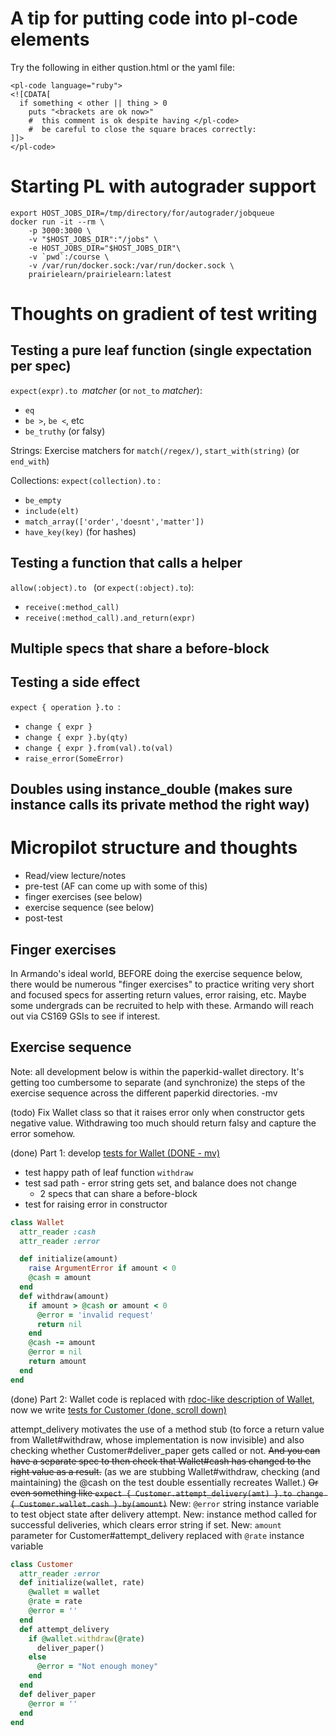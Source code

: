 # A tip for putting code into pl-code elements

Try the following in either qustion.html or the yaml file:

```
<pl-code language="ruby">
<![CDATA[
  if something < other || thing > 0
    puts "<brackets are ok now>"
    #  this comment is ok despite having </pl-code>
    #  be careful to close the square braces correctly:
]]>
</pl-code>
```



# Starting PL with autograder support

```
export HOST_JOBS_DIR=/tmp/directory/for/autograder/jobqueue
docker run -it --rm \
    -p 3000:3000 \
    -v "$HOST_JOBS_DIR":"/jobs" \
	-e HOST_JOBS_DIR="$HOST_JOBS_DIR"\
    -v `pwd`:/course \
    -v /var/run/docker.sock:/var/run/docker.sock \
    prairielearn/prairielearn:latest
```
# Thoughts on gradient of test writing

## Testing a pure leaf function (single expectation per spec)

`expect(expr).to `_matcher_  (or `not_to` _matcher_):
* `eq`
* `be >`, `be <`, etc
* `be_truthy` (or falsy)

Strings: Exercise matchers for `match(/regex/)`, `start_with(string)` (or
`end_with`)

Collections: `expect(collection).to` :
*  `be_empty`
* `include(elt)`
* `match_array(['order','doesnt','matter'])`
* `have_key(key)` (for hashes)

## Testing a function that calls a helper

`allow(:object).to ` (or `expect(:object).to`):
* `receive(:method_call)`
* `receive(:method_call).and_return(expr)`

## Multiple specs that share a before-block

## Testing a side effect

`expect { operation }.to `:
* `change { expr }`
* `change { expr }.by(qty)`
* `change { expr }.from(val).to(val)`
* `raise_error(SomeError)`

## Doubles using instance_double (makes sure instance calls its private method the right way)


# Micropilot structure and thoughts

- Read/view lecture/notes
- pre-test (AF can come up with some of this)
- finger exercises (see below)
- exercise sequence (see below)
- post-test 

## Finger exercises

In Armando's ideal world, BEFORE doing the exercise sequence below,
there would be numerous "finger exercises" to practice writing very
short and focused specs for asserting return values, error raising,
etc.  Maybe some undergrads can be recruited to help with these.
Armando will reach out via CS169 GSIs to see if interest.

## Exercise sequence

Note: all development below is within the paperkid-wallet directory. It's getting too cumbersome to separate (and synchronize) the steps of the exercise sequence across the different paperkid directories. -mv 

(todo) Fix Wallet class so that it raises error only when constructor gets
negative value. Withdrawing too much should return falsy and capture the error somehow.

(done) Part 1:  develop [tests for Wallet (DONE - mv)](https://github.com/ace-lab/pl-ucb-rspec-fpp-research/blob/main/questions/pl-faded-parsons-examples/paperkid/paperkid-wallet/app/spec/funcs_spec.rb)

- test happy path of leaf function `withdraw`
- test sad path - error string gets set, and balance does not change 
   - 2 specs that can share a before-block
- test for raising error in constructor


```ruby
class Wallet
  attr_reader :cash
  attr_reader :error

  def initialize(amount)
    raise ArgumentError if amount < 0
    @cash = amount
  end
  def withdraw(amount)
    if amount > @cash or amount < 0 
      @error = 'invalid request'
      return nil
    end
    @cash -= amount
    @error = nil
    return amount
  end
end
```

(done) Part 2: Wallet code is replaced with [rdoc-like description of Wallet](https://github.com/ace-lab/pl-ucb-rspec-fpp-research/blob/main/questions/pl-faded-parsons-examples/paperkid/paperkid-wallet/app/funcs.rb),
now we write [tests for Customer (done, scroll down)](https://github.com/ace-lab/pl-ucb-rspec-fpp-research/blob/main/questions/pl-faded-parsons-examples/paperkid/paperkid-wallet/app/spec/funcs_spec.rb)


attempt_delivery motivates the use of a method stub (to force a return value from
Wallet#withdraw, whose implementation is now invisible) and also checking whether
Customer#deliver_paper gets called or not.  ~~And you can have a separate spec to then
check that Wallet#cash has changed to the right value as a result.~~ (as we are stubbing
Wallet#withdraw, checking (and maintaining) the @cash on the test double essentially recreates Wallet.)
~~Or even something like
`expect { Customer.attempt_delivery(amt) }.to change { Customer.wallet.cash }.by(amount)`~~
New: `@error` string instance variable to test object state after delivery attempt.
New: instance method called for successful deliveries, which clears error string if set.
New: `amount` parameter for Customer#attempt_delivery replaced with `@rate` instance variable

```ruby
class Customer
  attr_reader :error
  def initialize(wallet, rate)
    @wallet = wallet
    @rate = rate
    @error = ''
  end
  def attempt_delivery
    if @wallet.withdraw(@rate)
      deliver_paper()
    else
      @error = "Not enough money"
    end
  end
  def deliver_paper
    @error = ''
  end
end
```

